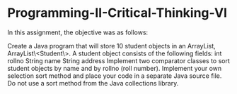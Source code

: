 # Programming-II-Critical-Thinking-VI

In this assignment, the objective was as follows: 

Create a Java program that will store 10 student objects in an ArrayList, ArrayList\\<Student\\>. A student object consists of the following fields:
int rollno
String name
String address
Implement two comparator classes to sort student objects by name and by rollno (roll number). Implement your own selection sort method and place your code in a separate Java source file. Do not use a sort method from the Java collections library.
